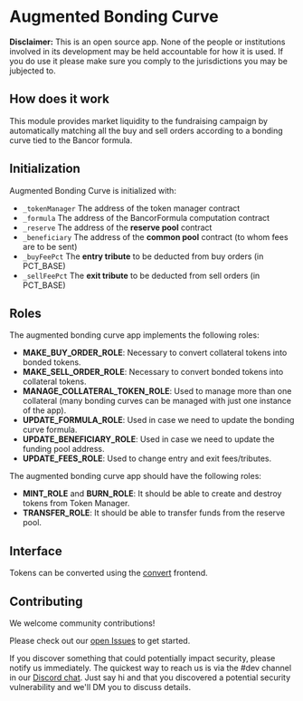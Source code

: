 Augmented Bonding Curve
=======================

**Disclaimer:** This is an open source app. None of the people or institutions involved in its development may be held accountable for how it is used. If you do use it please make sure you comply to the jurisdictions you may be jubjected to.

## How does it work

This module provides market liquidity to the fundraising campaign by automatically matching all the buy and sell orders according to a bonding curve tied to the Bancor formula.

## Initialization

Augmented Bonding Curve is initialized with:
* `_tokenManager` The address of the token manager contract
* `_formula`      The address of the BancorFormula computation contract
* `_reserve`      The address of the **reserve pool** contract
* `_beneficiary`  The address of the **common pool** contract (to whom fees are to be sent)
* `_buyFeePct`    The **entry tribute** to be deducted from buy orders (in PCT_BASE)
* `_sellFeePct`   The **exit tribute** to be deducted from sell orders (in PCT_BASE)

## Roles

The augmented bonding curve app implements the following roles:
* **MAKE_BUY_ORDER_ROLE**: Necessary to convert collateral tokens into bonded tokens.
* **MAKE_SELL_ORDER_ROLE**: Necessary to convert bonded tokens into collateral tokens.
* **MANAGE_COLLATERAL_TOKEN_ROLE**: Used to manage more than one collateral (many bonding curves can be managed with just one instance of the app).
* **UPDATE_FORMULA_ROLE**: Used in case we need to update the bonding curve formula.
* **UPDATE_BENEFICIARY_ROLE**: Used in case we need to update the funding pool address.
* **UPDATE_FEES_ROLE**: Used to change entry and exit fees/tributes.

The augmented bonding curve app should have the following roles:
* **MINT_ROLE** and **BURN_ROLE**: It should be able to create and destroy tokens from Token Manager.
* **TRANSFER_ROLE**: It should be able to transfer funds from the reserve pool.

## Interface

Tokens can be converted using the [convert](https://github.com/CommonsSwarm/tec-convert) frontend.

## Contributing

We welcome community contributions!

Please check out our [open Issues](https://github.com/commonsswarm/augmented-bonding-curve/issues) to get started.

If you discover something that could potentially impact security, please notify us immediately. The quickest way to reach us is via the #dev channel in our [Discord chat](https://discord.gg/n58U4hA). Just say hi and that you discovered a potential security vulnerability and we'll DM you to discuss details.
